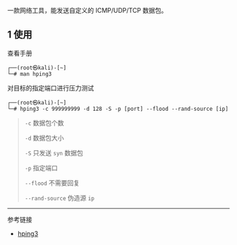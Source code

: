 一款网络工具，能发送自定义的 ICMP/UDP/TCP 数据包。

## 1 使用

查看手册

```shell
┌──(root㉿kali)-[~]
└─# man hping3
```

对目标的指定端口进行压力测试

```shell
┌──(root㉿kali)-[~]
└─# hping3 -c 999999999 -d 128 -S -p [port] --flood --rand-source [ip]
```

> `-c` 数据包个数
>
> `-d` 数据包大小
>
> `-S` 只发送 `syn` 数据包
>
> `-p` 指定端口
>
> `--flood` 不需要回复
>
> `--rand-source` 伪造源 `ip`

---

参考链接

- [hping3](https://www.kali.org/tools/hping3/)